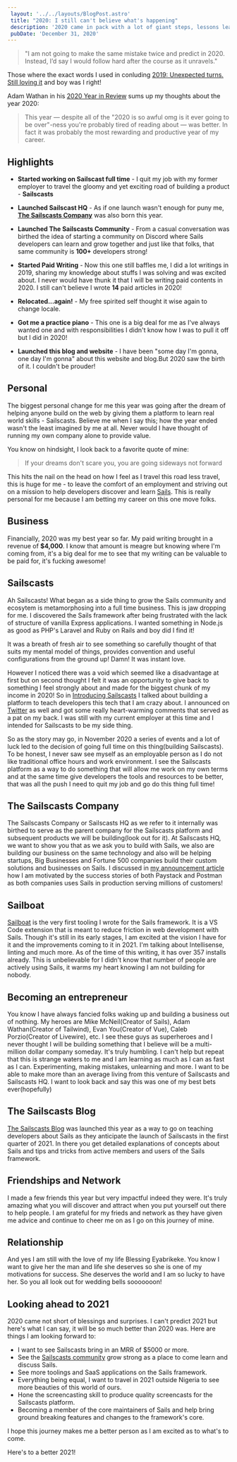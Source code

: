 ```yaml
---
 layout: '../../layouts/BlogPost.astro'
 title: "2020: I still can't believe what's happening"
 description: '2020 came in pack with a lot of giant steps, lessons learnt and overall massive decisions'
 pubDate: 'December 31, 2020'
---
```


> "I am not going to make the same mistake twice and predict in 2020. Instead, I’d say I would follow hard after the course as it unravels."

Those where the exact words I used in conluding [2019: Unexpected turns. Still loving it](https://medium.com/@dominuskelvin/2019-unexpected-turns-still-loving-it-f27838f93f7e) and boy was I right!

Adam Wathan in his [2020 Year in Review](https://adamwathan.me/journal/2020/12/29/2020-year-in-review/) sums up my thoughts about the year 2020:

> This year — despite all of the "2020 is so awful omg is it ever going to be over"-ness you're probably tired of reading about — was better. In fact it was probably the most rewarding and productive year of my career.

## Highlights

- **Started working on Sailscast full time** - I quit my job with my former employer to travel the gloomy and yet exciting road of building a product - **Sailscasts**

- **Launched Sailscast HQ** - As if one launch wasn't enough for puny me, [**The Sailscasts Company**](announcing-the-sailscasts-company) was also born this year.

- **Launched The Sailscasts Community** - From a casual conversation was birthed the idea of starting a community on Discord where Sails developers can learn and grow together and just like that folks, that same community is **100+** developers strong!

- **Started Paid Writing** - Now this one still baffles me, I did a lot writings in 2019, sharing my knowledge about stuffs I was solving and was excited about. I never would have thunk it that I will be writing paid contents in 2020. I still can't believe I wrote **14** paid articles in 2020!

- **Relocated...again!** - My free spirited self thought it wise again to change locale.

- **Got me a practice piano** - This one is a big deal for me as I've always wanted one and with responsibilities I didn't know how I was to pull it off but I did in 2020!

- **Launched this blog and website** - I have been "some day I'm gonna, one day I'm gonna" about this website and blog.But 2020 saw the birth of it. I couldn't be prouder!

## Personal

The biggest personal change for me this year was going after the dream of helping anyone build on the web by giving them a platform to learn real world skills - Sailscasts. Believe me when I say this; how the year ended wasn't the least imagined by me at all. Never would I have thought of running my own company alone to provide value.

You know on hindsight, I look back to a favorite quote of mine:

> If your dreams don't scare you, you are going sideways not forward

This hits the nail on the head on how I feel as I travel this road less travel, this is huge for me - to leave the comfort of an employment and striving out on a mission to help developers discover and learn [Sails](https://sailsjs.com). This is really personal for me because I am betting my career on this one move folks.

## Business

Financially, 2020 was my best year so far. My paid writing brought in a revenue of **$4,000**. I know that amount is meagre but knowing where I'm coming from, it's a big deal for me to see that my writing can be valuable to be paid for, it's fucking awesome!

## Sailscasts

Ah Sailscasts! What began as a side thing to grow the Sails community and ecosytem is metamorphosing into a full time business. This is jaw dropping for me. I discovered the Sails framework after being frustrated with the lack of structure of vanilla Express applications. I wanted something in Node.js as good as PHP's Laravel and Ruby on Rails and boy did I find it!

It was a breath of fresh air to see something so carefully thought of that suits my mental model of things, provides convention and useful configurations from the ground up! Damn! It was instant love.

However I noticed there was a void which seemed like a disadvantage at first but on second thought I felt it was an opportunity to give back to something I feel strongly about and made for the biggest chunk of my income in 2020! So in [Introducing Sailscasts](introducing-sailscasts) I talked about building a platform to teach developers this tech that I am crazy about. I announced on [Twitter](https://twitter.com/Dominus_Kelvin/status/1306158387340681217?s=20) as well and got some really heart-warming comments that served as a pat on my back. I was still with my current employer at this time and I intended for Sailscasts to be my side thing.

So as the story may go, in November 2020 a series of events and a lot of luck led to the decision of going full time on this thing(building Sailscasts). To be honest, I never saw see myself as an employable person as I do not like traditional office hours and work environment. I see the Sailscasts platform as a way to do something that will allow me work on my own terms and at the same time give developers the tools and resources to be better, that was all the push I need to quit my job and go do this thing full time!

## The Sailscasts Company

The Sailscasts Company or Sailscasts HQ as we refer to it internally was birthed to serve as the parent company for the Sailscasts platform and subsequent products we will be building(look out for it). At Sailscasts HQ, we want to show you that as we ask you to build with Sails, we also are building our business on the same technology and also will be helping startups, Big Businesses and Fortune 500 companies build their custom solutions and businesses on Sails. I discussed in [my announcement article](announcing-the-sailscasts-compay) how I am motivated by the success stories of both Paystack and Postman as both companies uses Sails in production serving millions of customers!

## Sailboat

[Sailboat](https://marketplace.visualstudio.com/items?itemName=dominuskelvin.sailboat) is the very first tooling I wrote for the Sails framework. It is a VS Code extension that is meant to reduce friction in web development with Sails. Though it's still in its early stages, I am excited at the vision I have for it and the improvements coming to it in 2021. I'm talking about Intellisense, linting and much more. As of the time of this writing, it has over 357 installs already. This is unbelievable for I didn't know that number of people are actively using Sails, it warms my heart knowing I am not building for nobody.

## Becoming an entrepreneur

You know I have always fancied folks waking up and building a business out of nothing. My heroes are Mike McNeil(Creator of Sails), Adam Wathan(Creator of Tailwind), Evan You(Creator of Vue), Caleb Porzio(Creator of Livewire), etc. I see these guys as superheroes and I never thought I will be building something that I believe will be a multi-million dollar company someday. It's truly humbling. I can't help but repeat that this is strange waters to me and I am learning as much as I can as fast as I can. Experimenting, making mistakes, unlearning and more. I want to be able to make more than an average living from this venture of Sailscasts and Sailscasts HQ. I want to look back and say this was one of my best bets ever(hopefully)

## The Sailscasts Blog

[The Sailscasts Blog](https://blog.sailscasts.com) was launched this year as a way to go on teaching developers about Sails as they anticipate the launch of Sailscasts in the first quarter of 2021. In there you get detailed explanations of concepts about Sails and tips and tricks from active members and users of the Sails framework.

## Friendships and Network

I made a few friends this year but very impactful indeed they were. It's truly amazing what you will discover and attract when you put yourself out there to help people. I am grateful for my frieds and network as they have given me advice and continue to cheer me on as I go on this journey of mine.

## Relationship

And yes I am still with the love of my life Blessing Eyabrikeke. You know I want to give her the man and life she deserves so she is one of my motivations for success. She deserves the world and I am so lucky to have her. So you all look out for wedding bells sooooooon!

## Looking ahead to 2021

2020 came not short of blessings and surprises. I can't predict 2021 but here's what I can say, it will be so much better than 2020 was. Here are things I am looking forward to:

- I want to see Sailscasts bring in an MRR of $5000 or more.
- See the [Sailscasts community](https://discord.com/invite/gbJZuNm) grow strong as a place to come learn and discuss Sails.
- See more toolings and SaaS applications on the Sails framework.
- Everything being equal, I want to travel in 2021 outside Nigeria to see more beauties of this world of ours.
- Hone the screencasting skill to produce quality screencasts for the Sailscasts platform.
- Becoming a member of the core maintainers of Sails and help bring ground breaking features and changes to the framework's core.

I hope this journey makes me a better person as I am excited as to what's to come.

Here's to a better 2021!
